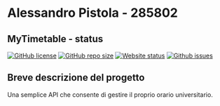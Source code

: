 # Alessandro Pistola - 285802
## MyTimetable - status

[![GitHub license](https://img.shields.io/github/license/alepistola/MyTimetable)](https://raw.githubusercontent.com/alepistola/MyTimetable/master/LICENSE)
[![GitHub repo size](https://img.shields.io/github/repo-size/alepistola/MyTimetable)](https://github.com/alepistola/MyTimetable-client)
[![Website status](https://img.shields.io/website?down_color=red&down_message=offline&up_color=green&up_message=online&url=https%3A%2F%2Fmytimetable-client.herokuapp.com%2F)](https://mytimetable-client.herokuapp.com/)
[![Github issues](https://img.shields.io/github/issues/alepistola/MyTimetable)](https://github.com/alepistola/MyTimetable/issues)

## Breve descrizione del progetto
Una semplice API che consente di gestire il proprio orario universitario.
